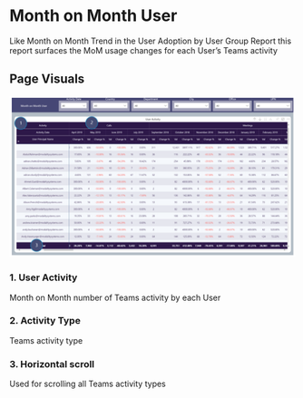 # Month on Month User
Like Month on Month Trend in the User Adoption by User Group Report this report surfaces the MoM usage changes for each User’s Teams activity

## Page Visuals

![MonthonMonthUser](images/MonthonMonthUser.png)

### 1.	User Activity
Month on Month number of Teams activity by each User

### 2.	Activity Type
Teams activity type

### 3.	Horizontal scroll
Used for scrolling all Teams activity types
